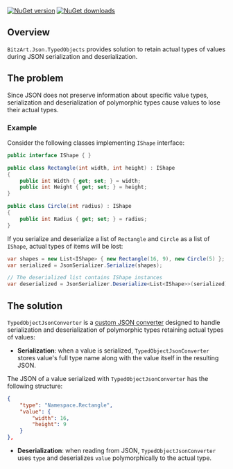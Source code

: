 [![NuGet version](https://img.shields.io/nuget/v/BitzArt.Json.TypedObjects.svg)](https://www.nuget.org/packages/BitzArt.Json.TypedObjects/)
[![NuGet downloads](https://img.shields.io/nuget/dt/BitzArt.Json.TypedObjects.svg)](https://www.nuget.org/packages/BitzArt.Json.TypedObjects/)

## Overview
`BitzArt.Json.TypedObjects` provides solution to retain actual types of values during JSON serialization and deserialization.

## The problem 
Since JSON does not preserve information about specific value types, serialization and deserialization of polymorphic types cause values to lose their actual types.

### Example
Consider the following classes implementing `IShape` interface:

```csharp
public interface IShape { }

public class Rectangle(int width, int height) : IShape
{
    public int Width { get; set; } = width;
    public int Height { get; set; } = height;
}

public class Circle(int radius) : IShape
{
    public int Radius { get; set; } = radius;
}
```

If you serialize and deserialize a list of `Rectangle` and `Circle` as a list of `IShape`, actual types of items will be lost:

```csharp
var shapes = new List<IShape> { new Rectangle(16, 9), new Circle(5) };
var serialized = JsonSerializer.Serialize(shapes);

// The deserialized list contains IShape instances
var deserialized = JsonSerializer.Deserialize<List<IShape>>(serialized);
```

## The solution
`TypedObjectJsonConverter` is a [custom JSON converter](https://learn.microsoft.com/en-us/dotnet/standard/serialization/system-text-json/converters-how-to) designed to handle serialization and deserialization of polymorphic types retaining actual types of values:

 - __Serialization__: when a value is serialized, `TypedObjectJsonConverter` stores value's full type name along with the value itself in the resulting JSON. 
 
 The JSON of a value serialized with `TypedObjectJsonConverter` has the following structure:

```json
{
	"type": "Namespace.Rectangle",
	"value": {
		"width": 16,
		"height": 9
	}
},
```

- __Deserialization__: when reading from JSON, `TypedObjectJsonConverter` uses `type` and deserializes `value` polymorphically to the actual type.



